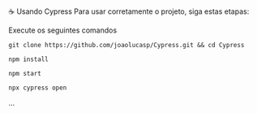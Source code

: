 ☕ Usando Cypress
Para usar corretamente o projeto, siga estas etapas:

Execute os seguintes comandos

```git clone https://github.com/joaolucasp/Cypress.git && cd Cypress```

```npm install```

```npm start```

```npx cypress open```

...

